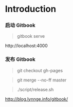 # Introduction

### 启动 Gitbook

> gitbook serve
 
http://localhost:4000


### 发布 Gitbook

> git checkout gh-pages

> git merge --no-ff master

> ./script/release.sh 

http://blog.lynnge.info/gitbook/



